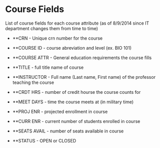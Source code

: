 # Course Fields
List of course fields for each course attribute (as of 8/9/2014 since IT department changes them from time to time)

+ **CRN - Unique crn number for the course

+ **COURSE ID - course abreviation and level (ex. BIO 101)

+ **COURSE ATTR - General education requirements the course fills

+ **TITLE - full title name of course

+ **INSTRUCTOR - Full name (Last name, First name) of the professor teaching the course

+ **CRDT HRS - number of credit hourse the course counts for

+ **MEET DAYS - time the course meets at (in military time)

+ **PROJ ENR - projected enrollment in course

+ **CURR ENR - current number of students enrolled in course

+ **SEATS AVAIL - number of seats available in course

+ **STATUS - OPEN or CLOSED
